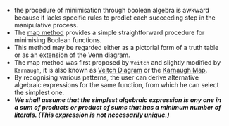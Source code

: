 * the procedure of minimisation through boolean algebra is awkward because it lacks specific rules to predict each succeeding step in the manipulative process.
* The <u>map method</u> provides a simple straightforward procedure for minimising Boolean functions.
* This method may be regarded either as a pictorial form of a truth table or as an extension of the Venn diagram.
* The map method was first proposed by `Veitch` and  slightly modified by `Karnaugh`, it is also known as <u>Veitch Diagram</u> or the <u>Karnaugh Map</u>.
* By recognising various patterns, the user can derive alternative algebraic expressions for the same function, from which he can select the simplest one.
* ***We shall assume that the simplest algebraic expression is any one in a sum of products or product of sums that has a minimum number of literals. (This expression is not necessarily unique.)***